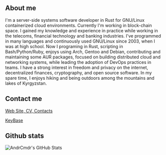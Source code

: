 ## About me

I'm a server-side systems software developer in Rust for GNU/Linux containerized cloud environments.
Currently I'm working in block-chain space.
I gained my knowledge and experience in practice while working in the telecoms, financial technology and banking industries. I've programmed in many languages and continuously used GNU/Linux since 2003, when I was at high school.
Now I programing in Rust, scripting in Bash/Python/Ruby, enjoys using Arch, Gentoo and Debian, contributing and maintaining some AUR packages, focused on building distributed cloud and networking systems, while leading the adoption of DevOps practices in teams.
I have a strong interest in freedom and privacy on the internet, decentralized finances, cryptography, and open source software.
In my spare time, I enjoys hiking and being outdoors among the mountains and lakes of Kyrgyzstan.

## Contact me

[Web Site, CV, Contacts](https://commandr.stream)

[KeyBase](https://keybase.io/commandr)

## Github stats

![AndrCmdr's GitHub Stats](https://github-readme-stats.vercel.app/api?username=andrcmdr&count_private=true&include_all_commits=true&hide_title=false&show_icons=true&theme=ocean_dark)
